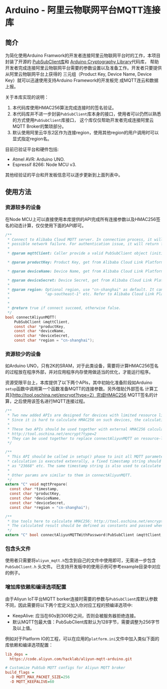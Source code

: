 # Arduino - 阿里云物联网平台MQTT连接库

## 简介

为简化使用Arduino Framwork的开发者连接阿里云物联网平台时的工作，本项目封装了开源的
[PubSubClient库](https://github.com/knolleary/pubsubclient)和
[Arduino Cryptography Library](https://github.com/rweather/arduinolibs)代码库，
帮助开发者完成连接阿里云物联网平台需要的参数设置以及准备工作。开发者只要提供从阿里云物联网平台上获得的
三元组（Product Key, Device Name, Device Key）就可以迅速使用支持Arduino Framework的开发板完
成MQTT连云和数据上报。

关于本库实现的说明：

1. 本代码库使用HMAC256算法完成连接时的签名验证。
2. 本代码库并不进一步封装`PubSubClient`库本身的接口，使用者可以仍然以熟悉的方式使用`PubSubClient`库接口，
   这个库仅仅帮助开发者完成连接阿里云MQTT Broker的繁琐部分。
3. 默认使用阿里云华东2区作为连接region，使用其他region的用户调用时可以显式指定region名。

目前已验证平台和硬件包括:

* Atmel AVR: Arduino UNO.
* Espressif 8266: Node MCU v3.

其他经验证的平台和开发板信息可以逐步更新到上面列表中。

## 使用方法

### 资源较多的设备

在Node MCU上可以直接使用本库提供的API完成所有连接参数以及HMAC256签名的动态计算，仅仅使用下面的API即可。

```C
/**
 * Connect to Alibaba Cloud MQTT server. In connection process, it will try several times for
 * possible network failure. For authentication issue, it will return false at once.
 *
 * @param mqttClient: Caller provide a valid PubSubClient object (initialized with network client).

 * @param productKey: Product Key, get from Alibaba Cloud Link Platform.

 * @param deviceName: Device Name, get from Alibaba Cloud Link Platform.

 * @param deviceSecret: Device Secret, get from Alibaba Cloud Link Platform.
 *
 * @param region: Optional region, use "cn-shanghai" as default. It can be "us-west-1",
 *                "ap-southeast-1" etc. Refer to Alibaba Cloud Link Platform.
 *
 *
 * @return true if connect succeed, otherwise false.
 */
bool connectAliyunMQTT(
    PubSubClient &mqttClient,
    const char *productKey,
    const char *deviceName,
    const char *deviceSecret,
    const char *region = "cn-shanghai");
```

### 资源较少的设备

如Arduino UNO，只有2K的SRAM，对于此类设备，需要将计算HMAC256签名的过程放在程序外部，并对应用程序内存使用做适当的优化，才能运行程序。

资源受限平台上，本库提供了以下两个APIs，其中初始化准备阶段如Arduino `setup`函数中调用第一个函数准备MQTT的连接参数。另外借助[外部签名
计算工具](http://tool.oschina.net/encrypt?type=2）完成HMAC256 MQTT签名的计算，之后使用该签名进行MQTT连接过程。

```C
/**
 * Two new added APIs are designed for devices with limited resource like Arduino UNO.
 * Since it is hard to calculate HMAC256 on such devices, the calculation can be done externally.
 *
 * These two APIs should be used together with external HMAC256 calculation tools, e.g.
 * http://tool.oschina.net/encrypt?type=2
 * They can be used together to replace connectAliyunMQTT on resource-limited devices.
 */

/**
 * This API should be called in setup() phase to init all MQTT parameters. Since HMAC256
 * calculation is executed extenrally, a fixed timestamp string should be provided, such
 * as "23668" etc. The same timestamp string is also used to calculate HMAC256 result.
 *
 * Other params are similar to them in connectAliyunMQTT.
 */
extern "C" void mqttPrepare(
  const char *timestamp,
  const char *productKey,
  const char *deviceName,
  const char *deviceSecret,
  const char *region = "cn-shanghai");

/**
 * Use tools here to calculate HMAC256: http://tool.oschina.net/encrypt?type=2
 * The calculated result should be defined as constants and passed when call this function.
 */
extern "C" bool connectAliyunMQTTWithPassword(PubSubClient &mqttClient, const char *password);
```

### 包含头文件

使用者只需要将`aliyun_mqtt.h`包含到自己的文件中使用即可，无需进一步包含`PubSubClient.h` 头文件。
已支持开发板中的使用示例可参考example目录中对应的例子。

### 增加库依赖和编译选项配置

由于Aliyun IoT平台MQTT borker连接时需要的参数与`PubSubClient`库默认参数不同，因此需要将以下两个宏定义加入你对应工程的预编译选项中:

* KeepAlive: 应当在60s到300秒之间，否则会被服务器拒绝连接。
* 默认MQTT包最大值：PubSubClient库默认为128字节，需要调整为256字节及以上值。

例如对于Platform IO的工程，可以在应用的`platform.ini`文件中加入类似下面的库依赖和编译选项配置：

```ini
lib_deps =
  https://code.aliyun.com/hacklab/aliyun-mqtt-arduino.git

# Customize PubSub MQTT configs for Aliyun MQTT broker
build_flags =
  -D MQTT_MAX_PACKET_SIZE=256
  -D MQTT_KEEPALIVE=60
```
